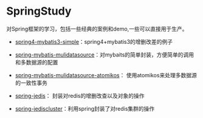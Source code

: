 SpringStudy
===========

对Spring框架的学习，包括一些经典的案例和demo,一些可以直接用于生产。



- [spring4-mybatis3-simple](https://github.com/ityouknow/spring-home/tree/master/spring4-mybatis3-simple)：spring4+mybatis3的增删改差的例子

- [spring-mybatis-mulidatasource](https://github.com/ityouknow/spring-home/tree/master/spring-mybatis-mulidatasource)：对mybaits的简单封装，方便简单的调用和多数据源的配置

- [spring-mybatis-mulidatasource-atomikos](https://github.com/ityouknow/spring-home/tree/master/spring-mybatis-mulidatasource-atomikos)：
使用atomikos来处理多数据源的一致性事务

- [spring-jedis](https://github.com/ityouknow/spring-home/tree/master/spring-jedis/spring-jedis)：
封装对redis的增删改查以及对象的操作

- [spring-jediscluster](https://github.com/ityouknow/spring-home/tree/master/spring-jedis/spring-jediscluster)：利用spring封装了对redis集群的操作
